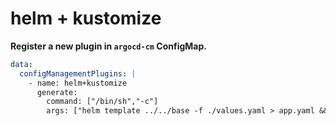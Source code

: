 # helm + kustomize

**Register a new plugin in `argocd-cm` ConfigMap.**

```yaml
data:
  configManagementPlugins: |
    - name: helm+kustomize
      generate: 
        command: ["/bin/sh","-c"]
        args: ["helm template ../../base -f ./values.yaml > app.yaml && kustomize build"]
```
